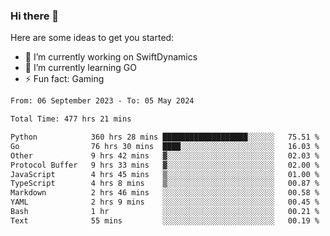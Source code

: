 ### Hi there 👋

Here are some ideas to get you started:

- 🔭 I’m currently working on SwiftDynamics
- 🌱 I’m currently learning GO
-  ⚡ Fun fact: Gaming
  
  <!--
- 👯 I’m looking to collaborate on ...
- 🤔 I’m looking for help with ...
- 💬 Ask me about ...
- 📫 How to reach me: ...
- 😄 Pronouns: ...
-->

<!--START_SECTION:waka-->

```txt
From: 06 September 2023 - To: 05 May 2024

Total Time: 477 hrs 21 mins

Python            360 hrs 28 mins ███████████████████░░░░░░   75.51 %
Go                76 hrs 30 mins  ████░░░░░░░░░░░░░░░░░░░░░   16.03 %
Other             9 hrs 42 mins   ▓░░░░░░░░░░░░░░░░░░░░░░░░   02.03 %
Protocol Buffer   9 hrs 33 mins   ▓░░░░░░░░░░░░░░░░░░░░░░░░   02.00 %
JavaScript        4 hrs 45 mins   ▒░░░░░░░░░░░░░░░░░░░░░░░░   01.00 %
TypeScript        4 hrs 8 mins    ▒░░░░░░░░░░░░░░░░░░░░░░░░   00.87 %
Markdown          2 hrs 46 mins   ░░░░░░░░░░░░░░░░░░░░░░░░░   00.58 %
YAML              2 hrs 9 mins    ░░░░░░░░░░░░░░░░░░░░░░░░░   00.45 %
Bash              1 hr            ░░░░░░░░░░░░░░░░░░░░░░░░░   00.21 %
Text              55 mins         ░░░░░░░░░░░░░░░░░░░░░░░░░   00.19 %
```

<!--END_SECTION:waka-->
